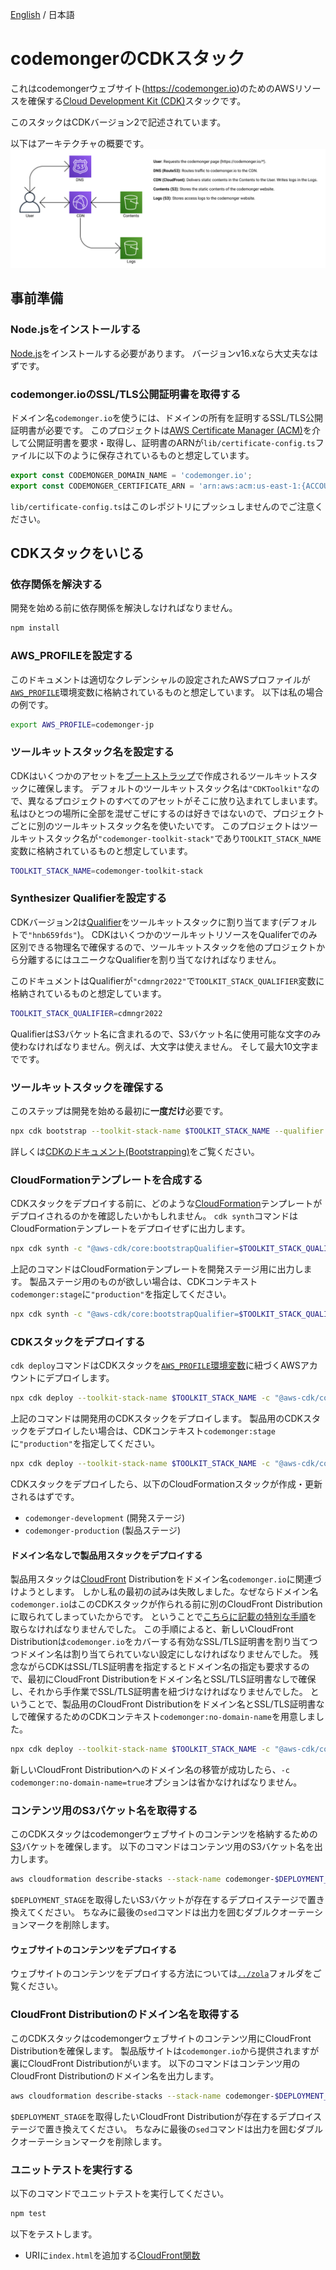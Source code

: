 [English](./README.md) / 日本語

# codemongerのCDKスタック

これはcodemongerウェブサイト(https://codemonger.io)のためのAWSリソースを確保する[Cloud Development Kit (CDK)](https://docs.aws.amazon.com/cdk/v2/guide/home.html)スタックです。

このスタックはCDKバージョン2で記述されています。

以下はアーキテクチャの概要です。
![AWS Architecture](./docs/aws-architecture.png)

## 事前準備

### Node.jsをインストールする

[Node.js](https://nodejs.org/en/)をインストールする必要があります。
バージョンv16.xなら大丈夫なはずです。

### codemonger.ioのSSL/TLS公開証明書を取得する

ドメイン名`codemonger.io`を使うには、ドメインの所有を証明するSSL/TLS公開証明書が必要です。
このプロジェクトは[AWS Certificate Manager (ACM)](https://docs.aws.amazon.com/acm/latest/userguide/acm-overview.html)を介して公開証明書を要求・取得し、証明書のARNが`lib/certificate-config.ts`ファイルに以下のように保存されているものと想定しています。

```ts
export const CODEMONGER_DOMAIN_NAME = 'codemonger.io';
export const CODEMONGER_CERTIFICATE_ARN = 'arn:aws:acm:us-east-1:{ACCOUNT_ID}:certificate/{CERTIFICATE_ID}';
```

`lib/certificate-config.ts`はこのレポジトリにプッシュしませんのでご注意ください。

## CDKスタックをいじる

### 依存関係を解決する

開発を始める前に依存関係を解決しなければなりません。

```sh
npm install
```

### AWS_PROFILEを設定する

このドキュメントは適切なクレデンシャルの設定されたAWSプロファイルが[`AWS_PROFILE`](https://docs.aws.amazon.com/cli/latest/userguide/cli-configure-profiles.html)環境変数に格納されているものと想定しています。
以下は私の場合の例です。

```sh
export AWS_PROFILE=codemonger-jp
```

### ツールキットスタック名を設定する

CDKはいくつかのアセットを[ブートストラップ](https://docs.aws.amazon.com/cdk/v2/guide/bootstrapping.html)で作成されるツールキットスタックに確保します。
デフォルトのツールキットスタック名は`"CDKToolkit"`なので、異なるプロジェクトのすべてのアセットがそこに放り込まれてしまいます。
私はひとつの場所に全部を混ぜこぜにするのは好きではないので、プロジェクトごとに別のツールキットスタック名を使いたいです。
このプロジェクトはツールキットスタック名が`"codemonger-toolkit-stack"`であり`TOOLKIT_STACK_NAME`変数に格納されているものと想定しています。

```sh
TOOLKIT_STACK_NAME=codemonger-toolkit-stack
```

### Synthesizer Qualifierを設定する

CDKバージョン2は[Qualifier](https://docs.aws.amazon.com/cdk/v2/guide/bootstrapping.html#bootstrapping-custom-synth)をツールキットスタックに割り当てます(デフォルトで`"hnb659fds"`)。
CDKはいくつかのツールキットリソースをQualiferでのみ区別できる物理名で確保するので、ツールキットスタックを他のプロジェクトから分離するにはユニークなQualifierを割り当てなければなりません。

このドキュメントはQualifierが`"cdmngr2022"`で`TOOLKIT_STACK_QUALIFIER`変数に格納されているものと想定しています。

```sh
TOOLKIT_STACK_QUALIFIER=cdmngr2022
```

QualifierはS3バケット名に含まれるので、S3バケット名に使用可能な文字のみ使わなければなりません。例えば、大文字は使えません。
そして最大10文字までです。

### ツールキットスタックを確保する

このステップは開発を始める最初に**一度だけ**必要です。

```sh
npx cdk bootstrap --toolkit-stack-name $TOOLKIT_STACK_NAME --qualifier $TOOLKIT_STACK_QUALIFIER
```

詳しくは[CDKのドキュメント(Bootstrapping)](https://docs.aws.amazon.com/cdk/v2/guide/bootstrapping.html)をご覧ください。

### CloudFormationテンプレートを合成する

CDKスタックをデプロイする前に、どのような[CloudFormation](https://docs.aws.amazon.com/AWSCloudFormation/latest/UserGuide/Welcome.html)テンプレートがデプロイされるのかを確認したいかもしれません。
`cdk synth`コマンドはCloudFormationテンプレートをデプロイせずに出力します。

```sh
npx cdk synth -c "@aws-cdk/core:bootstrapQualifier=$TOOLKIT_STACK_QUALIFIER"
```

上記のコマンドはCloudFormationテンプレートを開発ステージ用に出力します。
製品ステージ用のものが欲しい場合は、CDKコンテキスト`codemonger:stage`に`"production"`を指定してください。

```sh
npx cdk synth -c "@aws-cdk/core:bootstrapQualifier=$TOOLKIT_STACK_QUALIFIER" -c codemonger:stage=production
```

### CDKスタックをデプロイする

`cdk deploy`コマンドはCDKスタックを[`AWS_PROFILE`環境変数](#setting-awsprofile)に紐づくAWSアカウントにデプロイします。

```sh
npx cdk deploy --toolkit-stack-name $TOOLKIT_STACK_NAME -c "@aws-cdk/core:bootstrapQualifier=$TOOLKIT_STACK_QUALIFIER"
```

上記のコマンドは開発用のCDKスタックをデプロイします。
製品用のCDKスタックをデプロイしたい場合は、CDKコンテキスト`codemonger:stage`に`"production"`を指定してください。

```sh
npx cdk deploy --toolkit-stack-name $TOOLKIT_STACK_NAME -c "@aws-cdk/core:bootstrapQualifier=$TOOLKIT_STACK_QUALIFIER" -c codemonger:stage=production
```

CDKスタックをデプロイしたら、以下のCloudFormationスタックが作成・更新されるはずです。
- `codemonger-development` (開発ステージ)
- `codemonger-production` (製品ステージ)

#### ドメイン名なしで製品用スタックをデプロイする

製品用スタックは[CloudFront](https://docs.aws.amazon.com/AmazonCloudFront/latest/DeveloperGuide/Introduction.html) Distributionをドメイン名`codemonger.io`に関連づけようとします。
しかし私の最初の試みは失敗しました。なぜならドメイン名`codemonger.io`はこのCDKスタックが作られる前に別のCloudFront Distributionに取られてしまっていたからです。
ということで[こちらに記載の特別な手順](https://docs.aws.amazon.com/AmazonCloudFront/latest/DeveloperGuide/CNAMEs.html#alternate-domain-names-move)を取らなければなりませんでした。
この手順によると、新しいCloudFront Distributionは`codemonger.io`をカバーする有効なSSL/TLS証明書を割り当てつつドメイン名は割り当てられていない設定にしなければなりませんでした。
残念ながらCDKはSSL/TLS証明書を指定するとドメイン名の指定も要求するので、最初にCloudFront Distributionをドメイン名とSSL/TLS証明書なしで確保し、それから手作業でSSL/TLS証明書を紐づけなければなりませんでした。
ということで、製品用のCloudFront Distributionをドメイン名とSSL/TLS証明書なしで確保するためのCDKコンテキスト`codemonger:no-domain-name`を用意しました。

```sh
npx cdk deploy --toolkit-stack-name $TOOLKIT_STACK_NAME -c "@aws-cdk/core:bootstrapQualifier=$TOOLKIT_STACK_QUALIFIER" -c codemonger:stage=production -c codemonger:no-domain-name=true
```

新しいCloudFront Distributionへのドメイン名の移管が成功したら、`-c codemonger:no-domain-name=true`オプションは省かなければなりません。

### コンテンツ用のS3バケット名を取得する

このCDKスタックはcodemongerウェブサイトのコンテンツを格納するための[S3](https://docs.aws.amazon.com/AmazonS3/latest/userguide/Welcome.html)バケットを確保します。
以下のコマンドはコンテンツ用のS3バケット名を出力します。

```sh
aws cloudformation describe-stacks --stack-name codemonger-$DEPLOYMENT_STAGE --query "Stacks[0].Outputs[?OutputKey=='ContentsBucketName']|[0].OutputValue" | sed -E 's/(^")|("$)//g'
```

`$DEPLOYMENT_STAGE`を取得したいS3バケットが存在するデプロイステージで置き換えてください。
ちなみに最後の`sed`コマンドは出力を囲むダブルクオーテーションマークを削除します。

#### ウェブサイトのコンテンツをデプロイする

ウェブサイトのコンテンツをデプロイする方法については[`../zola`](../zola/README.ja.md)フォルダをご覧ください。

### CloudFront Distributionのドメイン名を取得する

このCDKスタックはcodemongerウェブサイトのコンテンツ用にCloudFront Distributionを確保します。
製品版サイトは`codemonger.io`から提供されますが裏にCloudFront Distributionがいます。
以下のコマンドはコンテンツ用のCloudFront Distributionのドメイン名を出力します。

```sh
aws cloudformation describe-stacks --stack-name codemonger-$DEPLOYMENT_STAGE --query "Stacks[0].Outputs[?OutputKey=='ContentsDistributionDomainName']|[0].OutputValue" | sed -E 's/(^")|("$)//g'
```

`$DEPLOYMENT_STAGE`を取得したいCloudFront Distributionが存在するデプロイステージで置き換えてください。
ちなみに最後の`sed`コマンドは出力を囲むダブルクオーテーションマークを削除します。

### ユニットテストを実行する

以下のコマンドでユニットテストを実行してください。

```sh
npm test
```

以下をテストします。
- URIに`index.html`を追加する[CloudFront関数](https://docs.aws.amazon.com/AmazonCloudFront/latest/DeveloperGuide/cloudfront-functions.html)
